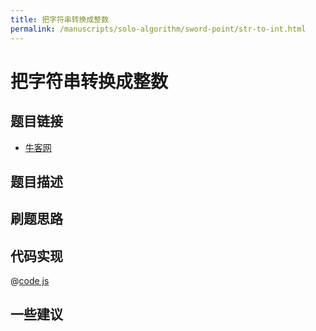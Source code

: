 ```yaml
---
title: 把字符串转换成整数
permalink: /manuscripts/solo-algorithm/sword-point/str-to-int.html
---
```

# 把字符串转换成整数

## 题目链接

- [牛客网]()

## 题目描述

## 刷题思路

## 代码实现

@[code js](@algorithm/sword-point/其他相关/strToInt.js)

## 一些建议
